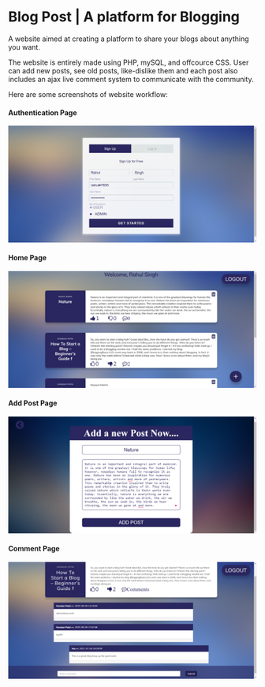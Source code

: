 # Blog Post | A platform for Blogging

A website aimed at creating a platform to share your blogs about anything you  want.

The website is entirely made using PHP, mySQL, and offcource CSS. 
User can add new posts, see old posts, like-dislike them and each post also includes an ajax live comment system to communicate with the community.

Here are some screenshots of website workflow:

#### Authentication Page
![GitHub Logo](/workflow/register.png)

#### Home Page
![GitHub Logo](/workflow/home.png)

#### Add Post Page
![GitHub Logo](/workflow/add.png)

#### Comment Page
![GitHub Logo](/workflow/comment.png)


